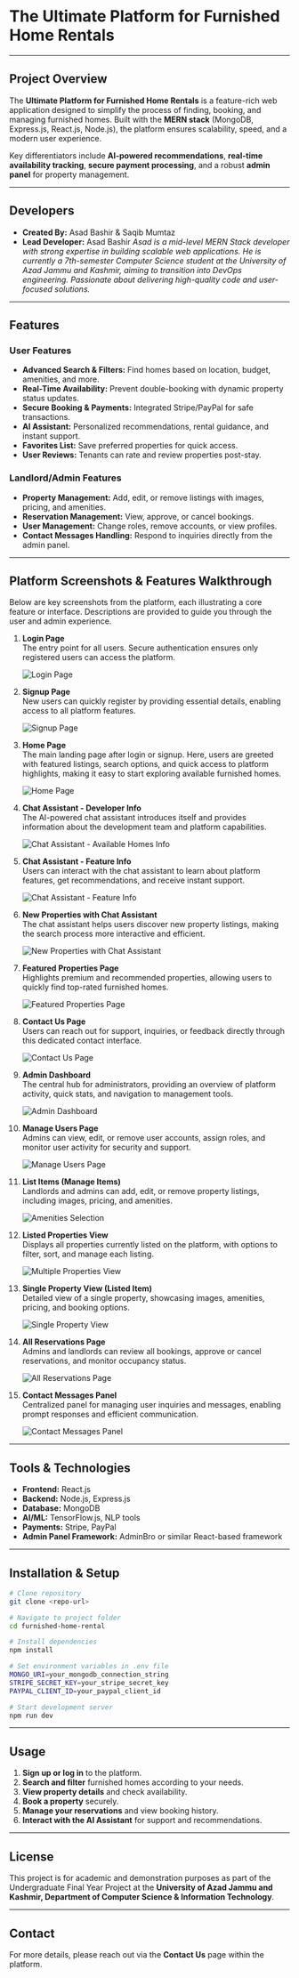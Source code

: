 # The Ultimate Platform for Furnished Home Rentals

---

## Project Overview

The **Ultimate Platform for Furnished Home Rentals** is a feature-rich web application designed to simplify the process of finding, booking, and managing furnished homes. Built with the **MERN stack** (MongoDB, Express.js, React.js, Node.js), the platform ensures scalability, speed, and a modern user experience.

Key differentiators include **AI-powered recommendations**, **real-time availability tracking**, **secure payment processing**, and a robust **admin panel** for property management.

---

## Developers

* **Created By:** Asad Bashir & Saqib Mumtaz
* **Lead Developer:** Asad Bashir
  *Asad is a mid-level MERN Stack developer with strong expertise in building scalable web applications. He is currently a 7th-semester Computer Science student at the University of Azad Jammu and Kashmir, aiming to transition into DevOps engineering. Passionate about delivering high-quality code and user-focused solutions.*

---

## Features

### User Features

* **Advanced Search & Filters:** Find homes based on location, budget, amenities, and more.
* **Real-Time Availability:** Prevent double-booking with dynamic property status updates.
* **Secure Booking & Payments:** Integrated Stripe/PayPal for safe transactions.
* **AI Assistant:** Personalized recommendations, rental guidance, and instant support.
* **Favorites List:** Save preferred properties for quick access.
* **User Reviews:** Tenants can rate and review properties post-stay.

### Landlord/Admin Features

* **Property Management:** Add, edit, or remove listings with images, pricing, and amenities.
* **Reservation Management:** View, approve, or cancel bookings.
* **User Management:** Change roles, remove accounts, or view profiles.
* **Contact Messages Handling:** Respond to inquiries directly from the admin panel.

---

## Platform Screenshots & Features Walkthrough

Below are key screenshots from the platform, each illustrating a core feature or interface. Descriptions are provided to guide you through the user and admin experience.

1. **Login Page**  
   The entry point for all users. Secure authentication ensures only registered users can access the platform.
   
   ![Login Page](website-images/1.login.PNG)

2. **Signup Page**  
   New users can quickly register by providing essential details, enabling access to all platform features.
   
   ![Signup Page](website-images/1.signup.png)

3. **Home Page**  
   The main landing page after login or signup. Here, users are greeted with featured listings, search options, and quick access to platform highlights, making it easy to start exploring available furnished homes.
   
   ![Home Page](website-images/3.home.png)

4. **Chat Assistant - Developer Info**  
   The AI-powered chat assistant introduces itself and provides information about the development team and platform capabilities.
   
   ![Chat Assistant - Available Homes Info](website-images/4.1.chatbot.PNG)

5. **Chat Assistant - Feature Info**  
   Users can interact with the chat assistant to learn about platform features, get recommendations, and receive instant support.
   
   ![Chat Assistant - Feature Info](website-images/4.2.chatbot.PNG)

6. **New Properties with Chat Assistant**  
   The chat assistant helps users discover new property listings, making the search process more interactive and efficient.
   
   ![New Properties with Chat Assistant](website-images/4.3.chatbot.PNG)

7. **Featured Properties Page**  
   Highlights premium and recommended properties, allowing users to quickly find top-rated furnished homes.
   
   ![Featured Properties Page](website-images/5.featuredproperties.png)

8. **Contact Us Page**  
   Users can reach out for support, inquiries, or feedback directly through this dedicated contact interface.
   
   ![Contact Us Page](website-images/7.contactus.png)

9. **Admin Dashboard**  
   The central hub for administrators, providing an overview of platform activity, quick stats, and navigation to management tools.
   
   ![Admin Dashboard](website-images/8.dashboardhome.PNG)

10. **Manage Users Page**  
    Admins can view, edit, or remove user accounts, assign roles, and monitor user activity for security and support.
    
    ![Manage Users Page](website-images/9.dashboard_manageuser.PNG)

11. **List Items (Manage Items)**  
    Landlords and admins can add, edit, or remove property listings, including images, pricing, and amenities.
    
    ![Amenities Selection](website-images/10.dashboard_manageitem.png)

12. **Listed Properties View**  
    Displays all properties currently listed on the platform, with options to filter, sort, and manage each listing.
    
    ![Multiple Properties View](website-images/11.dashboard_listeditems.png)

13. **Single Property View (Listed Item)**  
    Detailed view of a single property, showcasing images, amenities, pricing, and booking options.
    
    ![Single Property View](website-images/11.dashboard_listeditems2.png)

14. **All Reservations Page**  
    Admins and landlords can review all bookings, approve or cancel reservations, and monitor occupancy status.
    
    ![All Reservations Page](website-images/12.reservations.png)

15. **Contact Messages Panel**  
    Centralized panel for managing user inquiries and messages, enabling prompt responses and efficient communication.
    
    ![Contact Messages Panel](website-images/13.contactmessages.PNG)

---

## Tools & Technologies

* **Frontend:** React.js
* **Backend:** Node.js, Express.js
* **Database:** MongoDB
* **AI/ML:** TensorFlow\.js, NLP tools
* **Payments:** Stripe, PayPal
* **Admin Panel Framework:** AdminBro or similar React-based framework

---

## Installation & Setup

```bash
# Clone repository
git clone <repo-url>

# Navigate to project folder
cd furnished-home-rental

# Install dependencies
npm install

# Set environment variables in .env file
MONGO_URI=your_mongodb_connection_string
STRIPE_SECRET_KEY=your_stripe_secret_key
PAYPAL_CLIENT_ID=your_paypal_client_id

# Start development server
npm run dev
```

---

## Usage

1. **Sign up or log in** to the platform.
2. **Search and filter** furnished homes according to your needs.
3. **View property details** and check availability.
4. **Book a property** securely.
5. **Manage your reservations** and view booking history.
6. **Interact with the AI Assistant** for support and recommendations.

---

## License

This project is for academic and demonstration purposes as part of the Undergraduate Final Year Project at the **University of Azad Jammu and Kashmir, Department of Computer Science & Information Technology**.

---

## Contact

For more details, please reach out via the **Contact Us** page within the platform.
